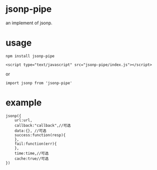 # jsonp-pipe
an implement of jsonp.

# usage

```
npm install jsonp-pipe
```

```
<script type="text/javascript" src="jsonp-pipe/index.js"></script>
```

or

```
import jsonp from 'jsonp-pipe'
```

# example

```
jsonp({
    url:url,
    callback:"callback",//可选
    data:{}, //可选
    success:function(resp){
    },
    fail:function(err){
    },
    time:time,//可选
    cache:true//可选
})
```
